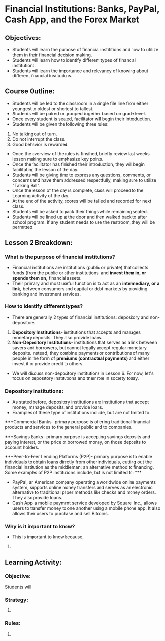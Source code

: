 # Financial Institutions: Banks, PayPal, Cash App, and the Forex Market
## Objectives:
- Students will learn the purpose of financial instititions and how to utilize them in their financial decision making.
- Students will learn how to identify different types of financial institutions.
- Students will learn the importance and relevancy of knowing about different financial institutions.

## Course Outline:
- Students will be led to the classroom in a single file line from either youngest to oldest or shortest to tallest.
- Students will be paired or grouped together based on grade level.
- Once every student is seated, facilitator will begin their introduction.
- Students will be given the following three rules:
1. No talking out of turn.
2. Do not interrupt the class.
3. Good behavior is rewarded.
- Once the overview of the rules is finsihed, briefly review last weeks lesson making sure to emphasize key points.
- Once the facilitator has finished their introduction, they will begin facilitating the lesson of the day.
- Students will be giving time to express any questions, comments, or concerns and have them addressed respectfully, making sure to utilize "Talking Ball".
- Once the lesson of the day is complete, class will proceed to the Learning Activity of the day.
- At the end of the activity, scores will be tallied and recorded for next class.
- Students will be asked to pack their things while remaining seated.
- Students will be lined up at the door and then walked back to after school program. If any student needs to use the restroom, they will be permitted.

## Lesson 2 Breakdown:
### What is the purpose of financial institutions?
- Financial institutions are institutions (public or private) that collects funds (from the public or other institutions) and **invest them in, or spends them on,** financial assets.
- Their primary and most useful function is to act as an **intermediary, or a link,** between consumers and capital or debt markets by providing banking and investment services.

### How to identify different types?
- There are generally 2 types of financial institutions: depository and non-depository.
1. **Depository Institutions**- institutions that accepts and manages monetary deposits. They also provide loans. 
2. **Non-Depository Institutions**- institutions that serves as a link between savers and borrowers, but cannot legally accept regular monetary deposits. Instead, they combine payments or contributions of many people in the form of **premiums (contractual payments)** and either invest it or provide credit to others.
- We will discuss non-depository institutions in Lesson 6. For now, let's focus on depository institutions and their role in society today.

### Depository Institutions:
- As stated before, depository institutions are institutions that accept money, manage deposits, and provide loans. 
- Examples of these type of institutions include, but are not limited to:

***Commercial Banks- primary purpose is offering traditional financial products and services to the general public and to companies.

***Savings Banks- primary purpose is accepting savings deposits and paying interest, or the price of borrowed money, on those deposits to account holders. 

***Peer-to-Peer Lending Platforms (P2P)- primary purpose is to enable individuals to obtain loans directly from other individuals, cutting out the financial institution as the middleman; an alternative method to financing. Some examples of P2P institutions include, but is not limited to: ***

- PayPal, an American company operating a worldwide online payments system, supports online money transfers and serves as an electronic alternative to traditional paper methods like checks and money orders. They also provide loans.
- Cash App, a mobile payment service developed by Square, Inc., allows users to transfer money to one another using a mobile phone app. It also allows their users to purchase and sell Bitcoins.

### Why is it important to know?
- This is important to know because,
1. 

## Learning Activity: 
### Objective: 
Students will 

### Strategy:
1. 

### Rules:
1. 
